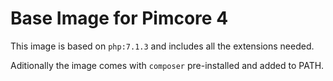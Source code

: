 # Base Image for Pimcore 4

This image is based on `php:7.1.3` and includes all the extensions needed.

Aditionally the image comes with `composer` pre-installed and added to PATH. 




